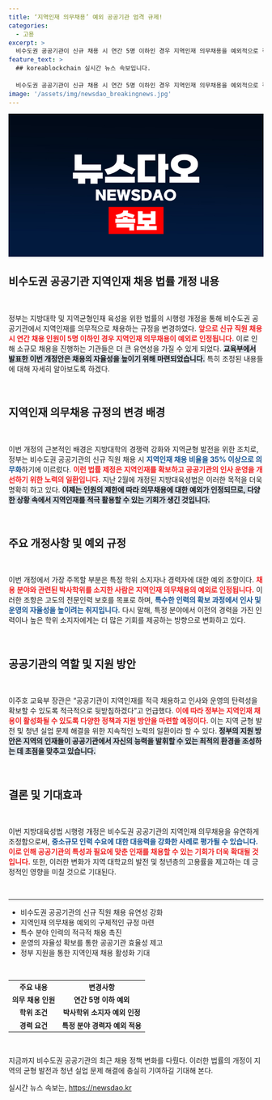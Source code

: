 ```yaml
---
title: ‘지역인재 의무채용’ 예외 공공기관 엄격 규제!
categories:
  - 고용
excerpt: >
  비수도권 공공기관이 신규 채용 시 연간 5명 이하인 경우 지역인재 의무채용을 예외적으로 적용받습니다. 이번 법 개정으로 인사 운영의 자율성이 확대될 전망인데, 정부의 적극적인 지원이 기대됩니다. 클릭해 더 알아보세요!
feature_text: >
  ## koreablockchain 실시간 뉴스 속보입니다.

  비수도권 공공기관이 신규 채용 시 연간 5명 이하인 경우 지역인재 의무채용을 예외적으로 적용받습니다. 이번 법 개정으로 인사 운영의 자율성이 확대될 전망인데, 정부의 적극적인 지원이 기대됩니다. 클릭해 더 알아보세요!
image: '/assets/img/newsdao_breakingnews.jpg'
---
```


<p><img src="/assets/img/newsdao_breakingnews.jpg" alt="koreablockchain 속보" /></p>

<h2 data-ke-size="size26">비수도권 공공기관 지역인재 채용 법률 개정 내용</h2>

<p data-ke-size="size16">&nbsp;</p>

<p>정부는 지방대학 및 지역균형인재 육성을 위한 법률의 시행령 개정을 통해 비수도권 공공기관에서 지역인재를 의무적으로 채용하는 규정을 변경하였다. <b><span style="color: #ee2323;">앞으로 신규 직원 채용 시 연간 채용 인원이 5명 이하인 경우 지역인재 의무채용이 예외로 인정됩니다.</span></b> 이로 인해 소규모 채용을 진행하는 기관들은 더 큰 유연성을 가질 수 있게 되었다. <b><span style="background-color: #21538527;">교육부에서 발표한 이번 개정안은 채용의 자율성을 높이기 위해 마련되었습니다.</span></b> 특히 조정된 내용들에 대해 자세히 알아보도록 하겠다.</p>

<p data-ke-size="size16">&nbsp;</p>

<h2 data-ke-size="size26">지역인재 의무채용 규정의 변경 배경</h2>

<p data-ke-size="size16">&nbsp;</p>

<p>이번 개정의 근본적인 배경은 지방대학의 경쟁력 강화와 지역균형 발전을 위한 조치로, 정부는 비수도권 공공기관의 신규 직원 채용 시 <b><span style="color: #1a5490;">지역인재 채용 비율을 35% 이상으로 의무화</span></b>하기에 이르렀다. <b><span style="color: #ee2323;">이런 법률 제정은 지역인재를 확보하고 공공기관의 인사 운영을 개선하기 위한 노력의 일환입니다.</span></b> 지난 2월에 개정된 지방대육성법은 이러한 목적을 더욱 명확히 하고 있다. <b><span style="background-color: #21538527;">이제는 인원의 제한에 따라 의무채용에 대한 예외가 인정되므로, 다양한 상황 속에서 지역인재를 적극 활용할 수 있는 기회가 생긴 것입니다.</span></b></p>

<p data-ke-size="size16">&nbsp;</p>

<h2 data-ke-size="size26">주요 개정사항 및 예외 규정</h2>

<p data-ke-size="size16">&nbsp;</p>

<p>이번 개정에서 가장 주목할 부분은 특정 학위 소지자나 경력자에 대한 예외 조항이다. <b><span style="color: #ee2323;">채용 분야와 관련된 박사학위를 소지한 사람은 지역인재 의무채용의 예외로 인정됩니다.</span></b> 이러한 조항은 고도의 전문인력 보호를 목표로 하며, <b><span style="color: #1a5490;">특수한 인력의 확보 과정에서 인사 및 운영의 자율성을 높이려는 취지입니다.</span></b> 다시 말해, 특정 분야에서 이전의 경력을 가진 인력이나 높은 학위 소지자에게는 더 많은 기회를 제공하는 방향으로 변화하고 있다.</p>

<p data-ke-size="size16">&nbsp;</p>

<h2 data-ke-size="size26">공공기관의 역할 및 지원 방안</h2>

<p data-ke-size="size16">&nbsp;</p>

<p>이주호 교육부 장관은 “공공기관이 지역인재를 적극 채용하고 인사와 운영의 탄력성을 확보할 수 있도록 적극적으로 뒷받침하겠다”고 언급했다. <b><span style="color: #ee2323;">이에 따라 정부는 지역인재 채용이 활성화될 수 있도록 다양한 정책과 지원 방안을 마련할 예정이다.</span></b> 이는 지역 균형 발전 및 청년 실업 문제 해결을 위한 지속적인 노력의 일환이라 할 수 있다. <b><span style="background-color: #21538527;">정부의 지원 방안은 지역의 인재들이 공공기관에서 자신의 능력을 발휘할 수 있는 최적의 환경을 조성하는 데 초점을 맞추고 있습니다.</span></b></p>

<p data-ke-size="size16">&nbsp;</p>

<h2 data-ke-size="size26">결론 및 기대효과</h2>

<p data-ke-size="size16">&nbsp;</p>

<p>이번 지방대육성법 시행령 개정은 비수도권 공공기관의 지역인재 의무채용을 유연하게 조정함으로써, <b><span style="color: #1a5490;">중소규모 인력 수요에 대한 대응력을 강화한 사례로 평가될 수 있습니다.</span></b> <b><span style="color: #ee2323;">이로 인해 공공기관의 특성과 필요에 맞춘 인재를 채용할 수 있는 기회가 더욱 확대될 것입니다.</span></b> 또한, 이러한 변화가 지역 대학교의 발전 및 청년층의 고용률을 제고하는 데 긍정적인 영향을 미칠 것으로 기대된다.</p>

<p data-ke-size="size16">&nbsp;</p>

<hr>

<ul>
    <li>비수도권 공공기관의 신규 직원 채용 유연성 강화</li>
    <li>지역인재 의무채용 예외의 구체적인 규정 마련</li>
    <li>특수 분야 인력의 적극적 채용 촉진</li>
    <li>운영의 자율성 확보를 통한 공공기관 효율성 제고</li>
    <li>정부 지원을 통한 지역인재 채용 활성화 기대</li>
</ul>

<p data-ke-size="size16">&nbsp;</p>

<table>
    <tr>
        <td style="text-align: center; height: 17px;">
            <b>주요 내용</b>
        </td>
        <td style="text-align: center; height: 17px;">
            <b>변경사항</b>
        </td>
    </tr>
    <tr>
        <td style="text-align: center; height: 17px;">
            <b>의무 채용 인원</b>
        </td>
        <td style="text-align: center; height: 17px;">
            <b>연간 5명 이하 예외</b>
        </td>
    </tr>
    <tr>
        <td style="text-align: center; height: 17px;">
            <b>학위 조건</b>
        </td>
        <td style="text-align: center; height: 17px;">
            <b>박사학위 소지자 예외 인정</b>
        </td>
    </tr>
    <tr>
        <td style="text-align: center; height: 17px;">
            <b>경력 요건</b>
        </td>
        <td style="text-align: center; height: 17px;">
            <b>특정 분야 경력자 예외 적용</b>
        </td>
    </tr>
</table> 

<p data-ke-size="size16">&nbsp;</p> 

<p>지금까지 비수도권 공공기관의 최근 채용 정책 변화를 다뤘다. 이러한 법률의 개정이 지역의 균형 발전과 청년 실업 문제 해결에 충실히 기여하길 기대해 본다.</p>
실시간 뉴스 속보는, <a href="https://newsdao.kr" rel="dofollow">https://newsdao.kr</a>


